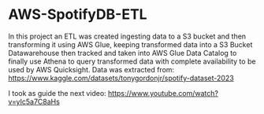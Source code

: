 ﻿# AWS-SpotifyDB-ETL

In this project an ETL was created ingesting data to a S3 bucket and then transforming it using AWS Glue, keeping transformed data into a S3 Bucket Datawarehouse then tracked and taken into AWS Glue Data Catalog to finally use Athena to query transformed data with complete availability to be used by AWS Quicksight.
Data was extracted from:
https://www.kaggle.com/datasets/tonygordonjr/spotify-dataset-2023

I took as guide the next video: https://www.youtube.com/watch?v=yIc5a7C8aHs
